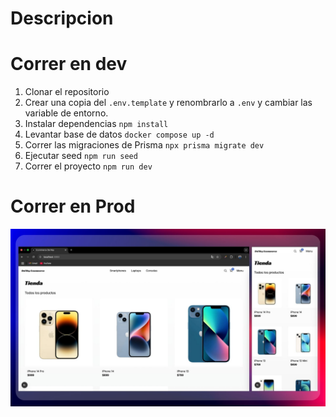 # Descripcion


# Correr en dev
1. Clonar el repositorio
2. Crear una copia del ```.env.template``` y renombrarlo a ```.env``` y cambiar las variable de entorno.
3. Instalar dependencias ```npm install```
4. Levantar base de datos ```docker compose up -d```
5. Correr las migraciones de Prisma ```npx prisma migrate dev```
6. Ejecutar seed ```npm run seed```
7. Correr el proyecto ```npm run dev```

#  Correr en Prod

![image alt](https://github.com/J28tejada/ecommerce-next/blob/35f937fcec270401c5e6149a023e5493246e77a5/DelReyEcommerce.jpg)
